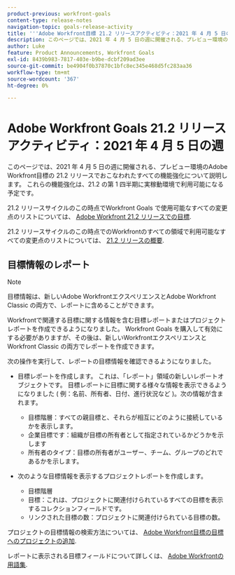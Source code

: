 ```yaml
---
product-previous: workfront-goals
content-type: release-notes
navigation-topic: goals-release-activity
title: '''Adobe Workfront目標 21.2 リリースアクティビティ：2021 年 4 月 5 日の週'
description: このページでは、2021 年 4 月 5 日の週に開催される、プレビュー環境のAdobe Workfront目標の 21.2 リリースでおこなわれたすべての機能強化について説明します。 これらの機能強化は、21.2 の第 1 四半期に実稼動環境で利用可能になる予定です。
author: Luke
feature: Product Announcements, Workfront Goals
exl-id: 8439b983-7817-403e-b9be-dcbf209ad3ee
source-git-commit: be4904f0b37870c1bfc8ec345e468d5fc283aa36
workflow-type: tm+mt
source-wordcount: '367'
ht-degree: 0%

---
```


# Adobe Workfront Goals 21.2 リリースアクティビティ：2021 年 4 月 5 日の週

このページでは、2021 年 4 月 5 日の週に開催される、プレビュー環境のAdobe Workfront目標の 21.2 リリースでおこなわれたすべての機能強化について説明します。 これらの機能強化は、21.2 の第 1 四半期に実稼動環境で利用可能になる予定です。

21.2 リリースサイクルのこの時点でWorkfront Goals で使用可能なすべての変更点のリストについては、 [Adobe Workfront 21.2 リリースでの目標](../../../../product-announcements/product-releases/goals-release-activity/goals-21.2-release/goals-release-21-2.md).

21.2 リリースサイクルのこの時点でのWorkfrontのすべての領域で利用可能なすべての変更点のリストについては、 [21.2 リリースの概要](../../../../product-announcements/product-releases/21.2-release-activity/21-2-release-overview.md).

## 目標情報のレポート

>[!NOTE]
>
>目標情報は、新しいAdobe WorkfrontエクスペリエンスとAdobe Workfront Classic の両方で、レポートに含めることができます。

Workfrontで関連する目標に関する情報を含む目標レポートまたはプロジェクトレポートを作成できるようになりました。 Workfront Goals を購入して有効にする必要がありますが、その後は、新しいWorkfrontエクスペリエンスとWorkfront Classic の両方でレポートを作成できます。

次の操作を実行して、レポートの目標情報を確認できるようになりました。

* 目標レポートを作成します。 これは、「レポート」領域の新しいレポートオブジェクトです。 目標レポートに目標に関する様々な情報を表示できるようになりました ( 例：名前、所有者、日付、進行状況など )。次の情報が含まれます。

   * 目標階層：すべての親目標と、それらが相互にどのように接続しているかを表示します。
   * 企業目標です：組織が目標の所有者として指定されているかどうかを示します
   * 所有者のタイプ：目標の所有者がユーザー、チーム、グループのどれであるかを示します。

* 次のような目標情報を表示するプロジェクトレポートを作成します。

   * 目標階層
   * 目標：これは、プロジェクトに関連付けられているすべての目標を表示するコレクションフィールドです。
   * リンクされた目標の数：プロジェクトに関連付けられている目標の数。

プロジェクトの目標情報の検索方法については、 [Adobe Workfront目標の目標へのプロジェクトの追加](../../../../workfront-goals/results-and-activities/connect-projects-to-goals-overview.md).

レポートに表示される目標フィールドについて詳しくは、 [Adobe Workfrontの用語集](../../../../workfront-basics/navigate-workfront/workfront-navigation/workfront-terminology-glossary.md).


